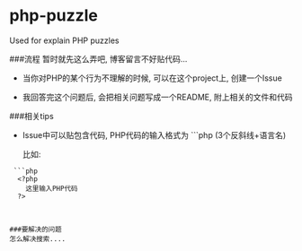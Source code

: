 php-puzzle
==========

Used for explain PHP puzzles 

###流程
暂时就先这么弄吧, 博客留言不好贴代码... 

- 当你对PHP的某个行为不理解的时候,  可以在这个project上,  创建一个Issue

- 我回答完这个问题后, 会把相关问题写成一个README, 附上相关的文件和代码

###相关tips

- Issue中可以贴包含代码, PHP代码的输入格式为 ```php (3个反斜线+语言名)

  比如:
```
 ```php
  <?php
    这里输入PHP代码
  ?>
 ```
```


###要解决的问题
怎么解决搜索....
  
